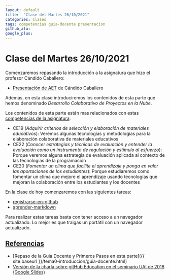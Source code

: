 ```yaml
---
layout: default
title:  "Clase del Martes 26/10/2021"
categories: Clases
tags: competencias guia-docente presentacion
github_alu: 
google_plus: 
---
```


# Clase del Martes 26/10/2021


Comenzaremos repasando la introducción a la asignatura que hizo el profesor Cándido Caballero:

* [Presentación de AET](https://campusdoctoradoyposgrado2122.ull.es/mod/resource/view.php?id=14007) de Cándido Caballero

Además, en esta clase introduciremos los contenidos de esta parte que hemos denominado *Desarrollo Colaborativo de Proyectos en la Nube*.

<!--
La hemos dividido en tres:

<ul>
{% for tema in site.temas %}
  <li><a href="{{site.baseurl}}{{tema.url}}" title="{{ tema.hover }}">{{ tema.title }}</a></li>
{% endfor %}
</ul>
-->

Los contenidos de esta parte están mas relacionados con estas [competencias de la asignatura](https://www.ull.es/apps/guias/guias/view_guide_course/2122/125771143/):

*  CE19 (*Adquirir criterios de selección y elaboración de materiales educativos*): Veremos algunas tecnologías y metodologías para la elaboración colaborativa de materiales educativos
*  CE22 (*Conocer estrategias y técnicas de evaluación y entender la evaluación como un instrumento de regulación y estímulo al esfuerzo*): Porque veremos alguna estrategia de evaluación aplicada al contexto de las tecnologías de la programación
*  CE20 (*Fomentar un clima que facilite el aprendizaje y ponga en valor las aportaciones de los estudiantes*): Porque estudiaremos como fomentar un clima que mejore el aprendizaje usando tecnologías que mejoran la colaboración entre los estudiantes y los docentes


En la clase de hoy comenzaremos con las siguientes tareas:

* [registrarse-en-github]({{site.baseurl}}/tema0-introduccion/practicas/p01-t0-registrarse-en-github/)
* [aprender-markdown]({{site.baseurl}}/tema0-introduccion/practicas/p02-t0-aprender-markdown/)

Para realizar estas tareas basta con tener acceso a un navegador actualizado. 
Lo mejor es que traigas un portátil con un navegador actualizado.


## [Referencias](references)

* [Repaso de la Guia Docente y Primeros Pasos en esta parte]({{ site.baseurl }}/tema0-introduccion/guia-docente.html)
* [Versión de la charla sobre gitHub Education en el seminario UAI de 2018 (Google Slides)](https://docs.google.com/presentation/d/1LAZUS4SX7axmzEUElh2Oz2DqC1cJA6PUvb1KixJ1KWw/edit?usp=sharing)